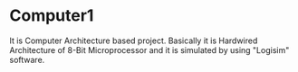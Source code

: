 # Computer1
It is Computer Architecture based project. Basically it is Hardwired Architecture of 8-Bit Microprocessor and it is simulated by using "Logisim" software.
